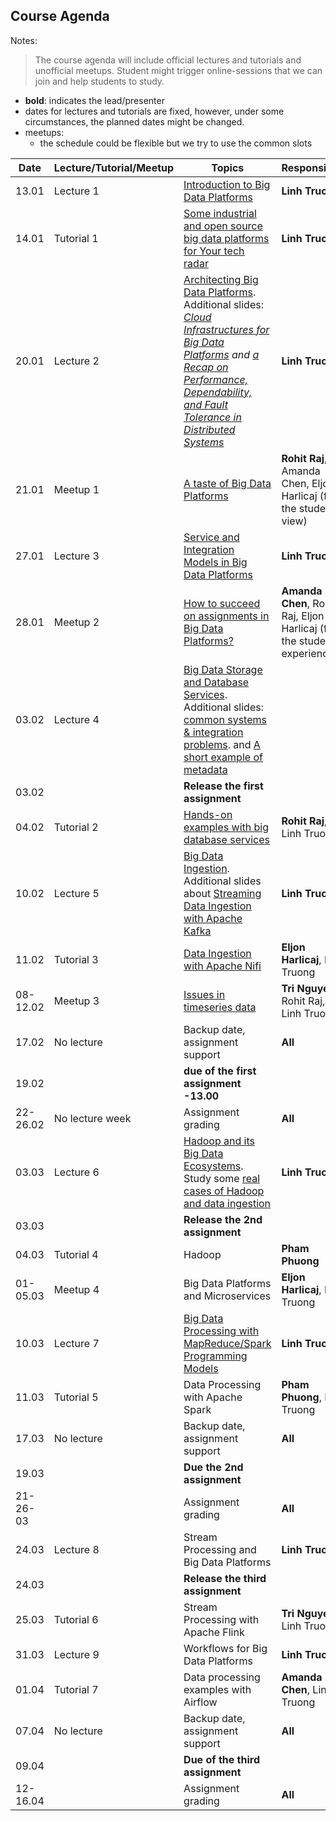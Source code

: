 ## Course Agenda

Notes:
> The course agenda will include official lectures and tutorials and unofficial meetups. Student might trigger online-sessions that we can join and help students to study.
- **bold**: indicates the lead/presenter
- dates for lectures and tutorials are fixed, however, under some circumstances,  the planned dates might be changed.
- meetups:
  - the schedule could be flexible but we try to use the common slots


Date    | Lecture/Tutorial/Meetup  | Topics | Responsibles
--------|--------------|-------|---------
13.01   |Lecture 1  | [Introduction to Big Data Platforms](lecturenotes/pdfs/module0-lecture1-0-intro-v0.2.pdf) | **Linh Truong**
14.01   |Tutorial 1 | [Some industrial and open source big data platforms for Your tech radar](lecturenotes/pdfs/tutorial-walkaround-techradar-v0.2.pdf)| **Linh Truong**
20.01   |Lecture 2|[Architecting Big Data Platforms](lecturenotes/pdfs/module1-lecture2-0-architectingbigplatforms-v0.2.pdf). Additional slides: *[Cloud Infrastructures for Big Data Platforms](lecturenotes/pdfs/module1-lecture2-1-cloudinfrastructuresandservices-v0.2.pdf) and [a Recap on Performance, Dependability, and Fault Tolerance in Distributed Systems](lecturenotes/pdfs/performance-dependability-refresh_Truong.pdf)* | **Linh Truong**
21.01   |Meetup 1 | [A taste of Big Data Platforms](lecturenotes/pdfs/cs-e4640-meetup-the-tasteofbdp-rohit-raj.pdf) | **Rohit Raj**, Amanda Chen, Eljon Harlicaj (from the student view)
27.01  |Lecture 3  | [Service and Integration Models in Big Data Platforms](lecturenotes/pdfs/module1-lecture3-0-integrationbdp-v0.2.pdf)| **Linh Truong**
28.01  |Meetup 2   | [How to succeed on assignments in Big Data Platforms?](lecturenotes/pdfs/BDP_how_to_succeed_assignments.pdf)| **Amanda Chen**, Rohit Raj, Eljon Harlicaj (from the student experience)
03.02  |Lecture 4  | [Big Data Storage and Database Services](lecturenotes/pdfs/module2-lecture4-bigdatastoragedatabase-v0.2.pdf). Additional slides: [common systems & integration problems](lecturenotes/pdfs/module2-lecture4-bigdatastoragedatabase-addition-v0.2.pdf). and [A short example of metadata](https://aalto.cloud.panopto.eu/Panopto/Pages/Viewer.aspx?id=e54ba118-53c1-4097-9b12-acc2013ddb4f)
03.02  |   | **Release the first assignment**
04.02  |Tutorial 2 | [Hands-on examples with big database services](https://version.aalto.fi/gitlab/bigdataplatforms/cs-e4640/-/tree/master/tutorials/consistency)| **Rohit Raj**, Linh Truong
10.02  |Lecture 5 | [Big Data Ingestion](lecturenotes/pdfs/module2-lecture5-ingestionandtransformation-v0.2.pdf). Additional slides about [Streaming Data Ingestion with Apache Kafka](lecturenotes/pdfs/module2-lecture5-apachekafka.pdf)  | **Linh Truong**
11.02  |Tutorial 3 | [Data Ingestion with Apache Nifi](https://version.aalto.fi/gitlab/bigdataplatforms/cs-e4640/-/tree/master/tutorials/nifi)| **Eljon Harlicaj**, Linh Truong
08-12.02  |Meetup 3 |[Issues in timeseries data](lecturenotes/pdfs/cs-e4640-tringuyen-timeserie-data-ingestion.pdf)| **Tri Nguyen**, Rohit Raj, Linh Truong
17.02  | No lecture | Backup date, assignment support| **All**
19.02  |   |  **due of the first assignment -13.00**
22-26.02  |  No lecture week | Assignment grading| **All**
03.03  |Lecture 6  | [Hadoop and its Big Data Ecosystems](lecturenotes/pdfs/module3-lecture6-hadoop-v0.2.pdf). Study some [real cases of Hadoop and data ingestion](lecturenotes/pdfs/module3-lecture6-hadoop-ingestion-casestudies-v0.2.pdf)| **Linh Truong**
03.03  |   | **Release the 2nd assignment**
04.03  | Tutorial 4 |Hadoop | **Pham Phuong**
01-05.03  |Meetup  4 | Big Data Platforms and Microservices | **Eljon Harlicaj**, Linh Truong
10.03  |Lecture 7 | [Big Data Processing with MapReduce/Spark Programming Models](lecturenotes/pdfs/module3-lecture7-dataprocessing-mapreducespark-v0.2.pdf) | **Linh Truong**
11.03  |Tutorial 5 | Data Processing with Apache Spark  | **Pham Phuong**, Linh Truong
17.03  |No lecture | Backup date, assignment support| **All**
19.03  |   | **Due the 2nd assignment**  |   |
|21-26-03   |   | Assignment grading  | **All**  |
24.03  |Lecture 8 | Stream Processing and Big Data Platforms| **Linh Truong**,
24.03  |   | **Release the third assignment**
25.03  |Tutorial 6| Stream Processing with Apache Flink | **Tri Nguyen**, Linh Truong
31.03  |Lecture 9 | Workflows for Big Data Platforms | **Linh Truong**
01.04  |Tutorial 7| Data processing examples with Airflow| **Amanda Chen**, Linh Truong
07.04  |No lecture| Backup date, assignment support | **All**
09.04  | | **Due of the third assignment**
12-16.04  |   | Assignment grading| **All**
